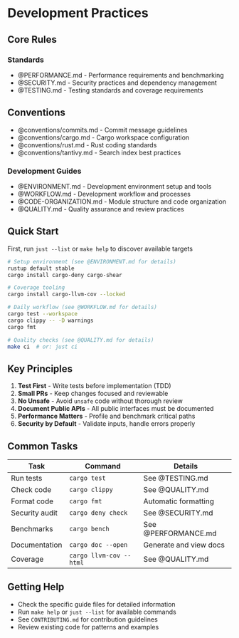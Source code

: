 # Development Practices

## Core Rules

### Standards

- @PERFORMANCE.md - Performance requirements and benchmarking
- @SECURITY.md - Security practices and dependency management
- @TESTING.md - Testing standards and coverage requirements

## Conventions

- @conventions/commits.md - Commit message guidelines
- @conventions/cargo.md - Cargo workspace configuration
- @conventions/rust.md - Rust coding standards
- @conventions/tantivy.md - Search index best practices

### Development Guides

- @ENVIRONMENT.md - Development environment setup and tools
- @WORKFLOW.md - Development workflow and processes
- @CODE-ORGANIZATION.md - Module structure and code organization
- @QUALITY.md - Quality assurance and review practices

## Quick Start

First, run `just --list` or `make help` to discover available targets

```bash
# Setup environment (see @ENVIRONMENT.md for details)
rustup default stable
cargo install cargo-deny cargo-shear

# Coverage tooling
cargo install cargo-llvm-cov --locked

# Daily workflow (see @WORKFLOW.md for details)
cargo test --workspace
cargo clippy -- -D warnings
cargo fmt

# Quality checks (see @QUALITY.md for details)
make ci  # or: just ci
```

## Key Principles

1. **Test First** - Write tests before implementation (TDD)
2. **Small PRs** - Keep changes focused and reviewable
3. **No Unsafe** - Avoid `unsafe` code without thorough review
4. **Document Public APIs** - All public interfaces must be documented
5. **Performance Matters** - Profile and benchmark critical paths
6. **Security by Default** - Validate inputs, handle errors properly

## Common Tasks

| Task | Command | Details |
|------|---------|---------|
| Run tests | `cargo test` | See @TESTING.md |
| Check code | `cargo clippy` | See @QUALITY.md |
| Format code | `cargo fmt` | Automatic formatting |
| Security audit | `cargo deny check` | See @SECURITY.md |
| Benchmarks | `cargo bench` | See @PERFORMANCE.md |
| Documentation | `cargo doc --open` | Generate and view docs |
| Coverage | `cargo llvm-cov --html` | See @QUALITY.md |

## Getting Help

- Check the specific guide files for detailed information
- Run `make help` or `just --list` for available commands
- See `CONTRIBUTING.md` for contribution guidelines
- Review existing code for patterns and examples
